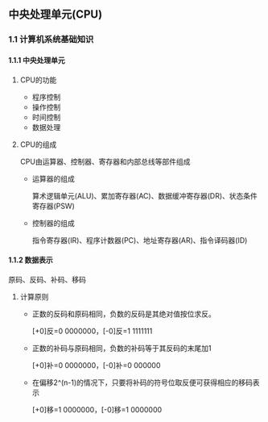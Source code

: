 ## 中央处理单元(CPU)

### 1.1 计算机系统基础知识

#### 1.1.1 中央处理单元

1. CPU的功能
   - 程序控制
   - 操作控制
   - 时间控制
   - 数据处理

2. CPU的组成

   CPU由运算器、控制器、寄存器和内部总线等部件组成

   - 运算器的组成

     算术逻辑单元(ALU)、累加寄存器(AC)、数据缓冲寄存器(DR)、状态条件寄存器(PSW)

   - 控制器的组成
   
     指令寄存器(IR)、程序计数器(PC)、地址寄存器(AR)、指令译码器(ID)

#### 1.1.2 数据表示

原码、反码、补码、移码

1. 计算原则
   
   - 正数的反码和原码相同，负数的反码是其绝对值按位求反。
   
     [+0]反=0 0000000，[-0]反=1 1111111
   
   - 正数的补码与原码相同，负数的补码等于其反码的末尾加1
   
     [+0]补=0 0000000，[-0]补=0 000000
   
   - 在偏移2^(n-1)的情况下，只要将补码的符号位取反便可获得相应的移码表示
   
     [+0]移=1 0000000，[-0]移=1 0000000